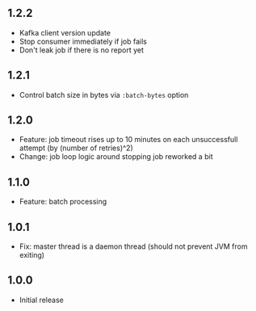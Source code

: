 ## 1.2.2

* Kafka client version update
* Stop consumer immediately if job fails
* Don't leak job if there is no report yet

## 1.2.1

* Control batch size in bytes via `:batch-bytes` option

## 1.2.0

* Feature: job timeout rises up to 10 minutes on each unsuccessfull attempt (by
  (number of retries)^2)
* Change: job loop logic around stopping job reworked a bit

## 1.1.0

* Feature: batch processing

## 1.0.1

* Fix: master thread is a daemon thread (should not prevent JVM from exiting)

## 1.0.0

* Initial release
